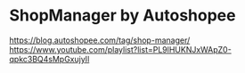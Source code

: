 # ShopManager by Autoshopee
https://blog.autoshopee.com/tag/shop-manager/ <br/>
https://www.youtube.com/playlist?list=PL9lHUKNJxWApZ0-qpkc3BQ4sMpGxujyIl
